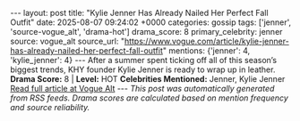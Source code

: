 --- layout: post title: "Kylie Jenner Has Already Nailed Her Perfect Fall Outfit" date: 2025-08-07 09:24:02 +0000 categories: gossip tags: ['jenner', 'source-vogue_alt', 'drama-hot'] drama_score: 8 primary_celebrity: jenner source: vogue_alt source_url: "https://www.vogue.com/article/kylie-jenner-has-already-nailed-her-perfect-fall-outfit" mentions: {'jenner': 4, 'kylie_jenner': 4} --- After a summer spent ticking off all of this season’s biggest trends, KHY founder Kylie Jenner is ready to wrap up in leather. **Drama Score:** 8 | **Level:** HOT **Celebrities Mentioned:** Jenner, Kylie Jenner [Read full article at Vogue Alt](https://www.vogue.com/article/kylie-jenner-has-already-nailed-her-perfect-fall-outfit) --- *This post was automatically generated from RSS feeds. Drama scores are calculated based on mention frequency and source reliability.*